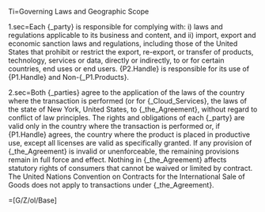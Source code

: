 Ti=Governing Laws and Geographic Scope

1.sec=Each {_party} is responsible for complying with: i) laws and regulations applicable to its business and content, and ii) import, export and economic sanction laws and regulations, including those of the United States that prohibit or restrict the export, re-export, or transfer of products, technology, services or data, directly or indirectly, to or for certain countries, end uses or end users. {P2.Handle} is responsible for its use of {P1.Handle} and Non-{_P1.Products}.

2.sec=Both {_parties} agree to the application of the laws of the country where the transaction is performed (or for {_Cloud_Services}, the laws of the state of New York, United States, to {_the_Agreement}, without regard to conflict of law principles. The rights and obligations of each {_party} are valid only in the country where the transaction is performed or, if {P1.Handle} agrees, the country where the product is placed in productive use, except all licenses are valid as specifically granted. If any provision of {_the_Agreement} is invalid or unenforceable, the remaining provisions remain in full force and effect. Nothing in {_the_Agreement} affects statutory rights of consumers that cannot be waived or limited by contract. The United Nations Convention on Contracts for the International Sale of Goods does not apply to transactions under {_the_Agreement}.

=[G/Z/ol/Base]
